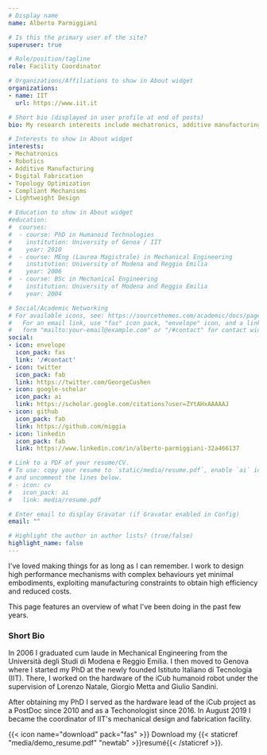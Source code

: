 ```yaml
---
# Display name
name: Alberto Parmiggiani

# Is this the primary user of the site?
superuser: true

# Role/position/tagline
role: Facility Coordinator

# Organizations/Affiliations to show in About widget
organizations:
- name: IIT
  url: https://www.iit.it

# Short bio (displayed in user profile at end of posts)
bio: My research interests include mechatronics, additive manufacturing, compliant mechanisms and robotics.

# Interests to show in About widget
interests:
- Mechatronics
- Robotics
- Additive Manufacturing
- Digital Fabrication
- Topology Optimization
- Compliant Mechanisms
- Lightweight Design

# Education to show in About widget
#education:
#  courses:
#  - course: PhD in Humanoid Technologies
#    institution: University of Genoa / IIT
#    year: 2010
#  - course: MEng (Laurea Magistrale) in Mechanical Engineering
#    institution: University of Modena and Reggio Emilia
#    year: 2006
#  - course: BSc in Mechanical Engineering
#    institution: University of Modena and Reggio Emilia
#    year: 2004

# Social/Academic Networking
# For available icons, see: https://sourcethemes.com/academic/docs/page-builder/#icons
#   For an email link, use "fas" icon pack, "envelope" icon, and a link in the
#   form "mailto:your-email@example.com" or "/#contact" for contact widget.
social:
- icon: envelope
  icon_pack: fas
  link: '/#contact'
- icon: twitter
  icon_pack: fab
  link: https://twitter.com/GeorgeCushen
- icon: google-scholar
  icon_pack: ai
  link: https://scholar.google.com/citations?user=ZYtAHxAAAAAJ
- icon: github
  icon_pack: fab
  link: https://github.com/miggia
- icon: linkedin
  icon_pack: fab
  link: https://www.linkedin.com/in/alberto-parmiggiani-32a466137

# Link to a PDF of your resume/CV.
# To use: copy your resume to `static/media/resume.pdf`, enable `ai` icons in `params.toml`, 
# and uncomment the lines below.
# - icon: cv
#   icon_pack: ai
#   link: media/resume.pdf

# Enter email to display Gravatar (if Gravatar enabled in Config)
email: ""

# Highlight the author in author lists? (true/false)
highlight_name: false
---
```


I've loved making things for as long as I can remember.
I work to design high performance mechanisms with complex behaviours yet minimal embodiments, exploiting manufacturing constraints to obtain high efficiency and reduced costs.

This page features an overview of what I've been doing in the past few years.

### Short Bio

In 2006 I graduated cum laude in Mechanical Engineering from the Università degli Studi di Modena e Reggio Emilia.
I then moved to Genova where I started my PhD at the newly founded Istituto Italiano di Tecnologia (IIT).
There, I worked on the hardware of the iCub humanoid robot under the supervision of Lorenzo Natale, Giorgio Metta and Giulio Sandini.

After obtaining my PhD I served as the hardware lead of the iCub project as a PostDoc since 2010 and as a Techonologist since 2016.
In August 2019 I became the coordinator of IIT's mechanical design and fabrication facility.

{{< icon name="download" pack="fas" >}} Download my {{< staticref "media/demo_resume.pdf" "newtab" >}}resumé{{< /staticref >}}.
